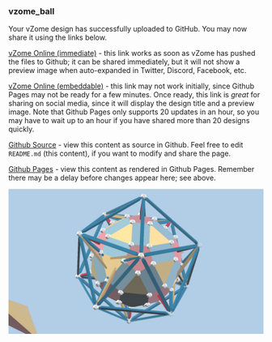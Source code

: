 ### vzome_ball

Your vZome design has successfully uploaded to GitHub.  You may now share it using the links below.

[vZome Online (immediate)][1] - this link works as soon as vZome has pushed the files to Github; it can be shared immediately, but it will not show a preview image when auto-expanded in Twitter, Discord, Facebook, etc.

[vZome Online (embeddable)][2] - this link may not work initially, since Github Pages may not be ready for a few minutes.  Once ready, this link is *great* for sharing on social media, since it will display the design title and a preview image.  Note that Github Pages only supports 20 updates in an hour, so you may have to wait up to an hour if you have shared more than 20 designs quickly.

[Github Source][3] - view this content as source in Github.  Feel free to edit `README.md` (this content), if you want to modify and share the page.

[Github Pages][4] - view this content as rendered in Github Pages.  Remember there may be a delay before changes appear here; see above.

![Image](vzome_ball.png)

[1]: https://vzome.com/app/?url=https://raw.githubusercontent.com/domdib/vzome-sharing/main/2021/07/01/21-51-34/vzome_ball.vZome
[2]: https://vzome.com/app/embed.py?url=https://domdib.github.io/vzome-sharing/2021/07/01/21-51-34/vzome_ball.vZome
[3]: https://github.com/domdib/vzome-sharing/tree/main/2021/07/01/21-51-34/
[4]: https://domdib.github.io/vzome-sharing/2021/07/01/21-51-34/
